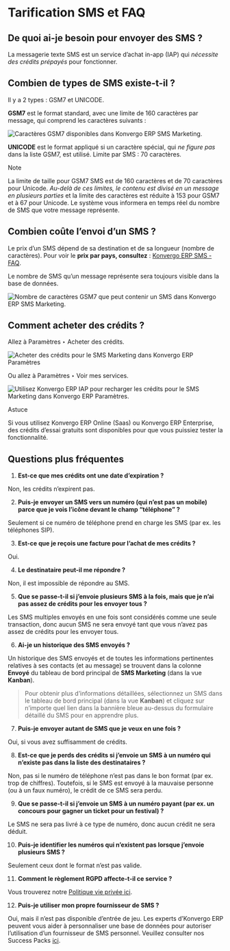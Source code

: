 # Tarification SMS et FAQ

## De quoi ai-je besoin pour envoyer des SMS ?

La messagerie texte SMS est un service d’achat in-app (IAP) qui _nécessite des
crédits prépayés_ pour fonctionner.

## Combien de types de SMS existe-t-il ?

Il y a 2 types : GSM7 et UNICODE.

**GSM7** est le format standard, avec une limite de 160 caractères par
message, qui comprend les caractères suivants :

![Caractères GSM7 disponibles dans Konvergo ERP SMS
Marketing.](../../../../_images/faq1.png)

**UNICODE** est le format appliqué si un caractère spécial, qui _ne figure
pas_ dans la liste GSM7, est utilisé. Limite par SMS : 70 caractères.

<div class="alert alert-primary">
<p class="alert-title">
Note</p><p>La limite de taille pour GSM7 SMS est de 160 caractères et de 70 caractères pour Unicode. <em>Au-delà de ces limites, le contenu est divisé en un message en plusieurs parties</em> et la limite des caractères est réduite à 153 pour GSM7 et à 67 pour Unicode. Le système vous informera en temps réel du nombre de SMS que votre message représente.</p>
</div>

## Combien coûte l’envoi d’un SMS ?

Le prix d’un SMS dépend de sa destination et de sa longueur (nombre de
caractères). Pour voir le **prix par pays, consultez** : [Konvergo ERP SMS -
FAQ](https://iap-services.odoo.com/iap/sms/pricing#sms_faq_01).

Le nombre de SMS qu’un message représente sera toujours visible dans la base
de données.

![Nombre de caractères GSM7 que peut contenir un SMS dans Konvergo ERP SMS
Marketing.](../../../../_images/faq2.png)

## Comment acheter des crédits ?

Allez à Paramètres ‣ Acheter des crédits.

![Acheter des crédits pour le SMS Marketing dans Konvergo ERP
Paramètres](../../../../_images/faq3.png)

Ou allez à Paramètres ‣ Voir mes services.

![Utilisez Konvergo ERP IAP pour recharger les crédits pour le SMS Marketing dans Konvergo ERP
Paramètres.](../../../../_images/faq4.png) <div class="alert alert-info">
<p class="alert-title">
Astuce</p><p>Si vous utilisez Konvergo ERP Online (Saas) ou Konvergo ERP Enterprise, des crédits d’essai gratuits sont disponibles pour que vous puissiez tester la fonctionnalité.</p>
</div>

## Questions plus fréquentes

  1. **Est-ce que mes crédits ont une date d’expiration ?**

Non, les crédits n’expirent pas.

  2. **Puis-je envoyer un SMS vers un numéro (qui n’est pas un mobile) parce que je vois l’icône devant le champ “téléphone” ?**

Seulement si ce numéro de téléphone prend en charge les SMS (par ex. les
téléphones SIP).

  3. **Est-ce que je reçois une facture pour l’achat de mes crédits ?**

Oui.

  4. **Le destinataire peut-il me répondre ?**

Non, il est impossible de répondre au SMS.

  5. **Que se passe-t-il si j’envoie plusieurs SMS à la fois, mais que je n’ai pas assez de crédits pour les envoyer tous ?**

Les SMS multiples envoyés en une fois sont considérés comme une seule
transaction, donc aucun SMS ne sera envoyé tant que vous n’avez pas assez de
crédits pour les envoyer tous.

  6. **Ai-je un historique des SMS envoyés ?**

Un historique des SMS envoyés et de toutes les informations pertinentes
relatives à ses contacts (et au message) se trouvent dans la colonne
**Envoyé** du tableau de bord principal de **SMS Marketing** (dans la vue
**Kanban**).

> Pour obtenir plus d’informations détaillées, sélectionnez un SMS dans le
> tableau de bord principal (dans la vue **Kanban**) et cliquez sur n’importe
> quel lien dans la bannière bleue au-dessus du formulaire détaillé du SMS
> pour en apprendre plus.

  7. **Puis-je envoyer autant de SMS que je veux en une fois ?**

Oui, si vous avez suffisamment de crédits.

  8. **Est-ce que je perds des crédits si j’envoie un SMS à un numéro qui n’existe pas dans la liste des destinataires ?**

Non, pas si le numéro de téléphone n’est pas dans le bon format (par ex. trop
de chiffres). Toutefois, si le SMS est envoyé à la mauvaise personne (ou à un
faux numéro), le crédit de ce SMS sera perdu.

  9. **Que se passe-t-il si j’envoie un SMS à un numéro payant (par ex. un concours pour gagner un ticket pour un festival) ?**

Le SMS ne sera pas livré à ce type de numéro, donc aucun crédit ne sera
déduit.

  10. **Puis-je identifier les numéros qui n’existent pas lorsque j’envoie plusieurs SMS ?**

Seulement ceux dont le format n’est pas valide.

  11. **Comment le règlement RGPD affecte-t-il ce service ?**

Vous trouverez notre [Politique vie privée
ici](https://iap.odoo.com/privacy#sms).

  12. **Puis-je utiliser mon propre fournisseur de SMS ?**

Oui, mais il n’est pas disponible d’entrée de jeu. Les experts d’Konvergo ERP peuvent
vous aider à personnaliser une base de données pour autoriser l’utilisation
d’un fournisseur de SMS personnel. Veuillez consulter nos Success Packs
[ici](https://www.odoo.com/pricing-packs).

